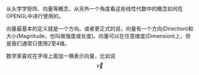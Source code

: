 从头学学矩阵、向量等概念，从另外一个角度看这些线性代数中的概念如何在OPENGL中进行使用的。

向量最基本的定义就是一个方向。或者更正式的说，向量有一个方向\(Direction\)和大小\(Magnitude，也叫做强度或长度\)。向量可以在任意维度\(Dimension\)上，但是我们通常只使用2至4维。

数学家喜欢在字母上面加一横表示向量，比如说$$\vec{v}$$

  


